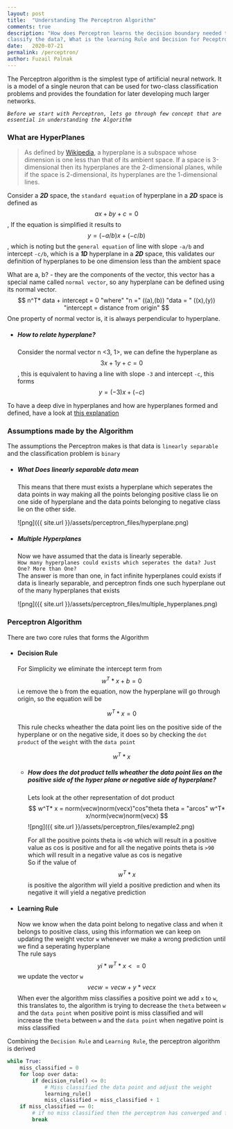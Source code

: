 ```yaml
---
layout: post
title:  "Understanding The Perceptron Algorithm"
comments: true
description: "How does Perceptron learns the decision boundary needed to 
classify the data?, What is the learning Rule and Decision for Peceptron?"
date:   2020-07-21
permalink: /perceptron/
author: Fuzail Palnak
---
```


The Perceptron algorithm is the simplest type of artificial neural network. It is a model of a single neuron that can
be used for two-class classification problems and provides the foundation for later developing much larger networks.


*```Before we start with Perceptron, lets go through few concept that are essential in understanding the Algorithm```*

### What are HyperPlanes
	
> As defined by [Wikipedia](https://en.wikipedia.org/wiki/Hyperplane), a hyperplane is a subspace whose dimension is one less than that of its ambient space. If a space is 
3-dimensional then its hyperplanes are the 2-dimensional planes, while if the space is 2-dimensional,
its hyperplanes are the 1-dimensional lines.

Consider a ***2D*** space, the `standard equation` of hyperplane in a ***2D*** space is defined
as $$ax + by + c = 0$$, If the equation is simplified it results to  $$y = (-a/b) x + (-c/b)$$, which is noting but the
`general equation` of line with slope `-a/b` and intercept `-c/b`, which is a ***1D*** hyperplane in a ***2D*** space,
this validates our definition of hyperplanes to be one dimension less than the ambient space

What are a, b? - they are the components of the vector, this vector has a special name called `normal vector`, 
so any hyperplane can be defined using its normal vector. 
$$
n^T* data + intercept = 0
"where"
"n =" ((a),(b))
"data = " ((x),(y))
"intercept = distance from origin"
$$
One property of normal vector is, it is always perpendicular to hyperplane.

<ul>
<li>

##### How to relate hyperplane?
Consider the normal vector n <3, 1>, we can define the hyperplane as $$3x + 1y + c = 0$$,
this is equivalent to having a line with slope `-3` and intercept `-c`, this forms $$y = (-3) x + (-c)$$

</li>
</ul>


To have a deep dive in hyperplanes and how are hyperplanes formed and defined, have a look at 
[this explanation](https://www.youtube.com/watch?v=-sNDkhE2Vsk&feature=emb_logo)

### Assumptions made by the Algorithm
The assumptions the Perceptron makes is that data is `linearly separable` and the classification problem is `binary`
<ul>
<li>

##### What Does linearly separable data mean

This means that there must exists a hyperplane which seperates the data points in way making all the points belonging
positive class lie on one side of hyperplane and the data points belonging to negative class lie on the other side.

![png]({{ site.url }}/assets/perceptron_files/hyperplane.png)
</li>
<li>

##### Multiple Hyperplanes
Now we have assumed that the data is linearly seperable.<br />
`How many hyperplanes could exists which seperates the data?
Just One? More than One?`<br />
The answer is more than one, in fact infinite hyperplanes could exists if data is linearly separable, 
and perceptron finds one such hyperplane out of the many hyperplanes that exists

![png]({{ site.url }}/assets/perceptron_files/multiple_hyperplanes.png)
</li>
</ul>



### Perceptron Algorithm

There are two core rules that forms the Algorithm 
<ul>
<li>

#### Decision Rule

For Simplicity we eliminate the intercept term from $$w^T * x + b = 0$$ i.e remove the `b` from the equation, now the
hyperplane will go through origin, so the equation will be 

$$w^T * x = 0$$

This rule checks wheather the data point lies on the positive side of the hyperplane or on the negative side, it does so
by checking the `dot product` of the `weight` with the `data point`

$$w^T * x$$
<ul>
<li>

##### How does the dot product tells wheather the data point lies on the positive side of the hyper plane or negative side of hyperplane?<br />

Lets look at the other representation of dot product
$$
w^T* x = norm(vecw)norm(vecx)"cos"theta
theta = "arcos" w^T* x/norm(vecw)norm(vecx)
$$
![png]({{ site.url }}/assets/perceptron_files/example2.png)

For all the positive points theta is `<90` which will result in a positive value as cos is positive and for all the
negative points theta is `>90` which will result in a negative value as cos is negative<br />
So if the value of $$w^T* x $$ is positive the algorithm will yield a positive prediction and  when its negative it
will yield a negative prediction

</li>
</ul>
</li>



<li>

#### Learning Rule

Now we know when the data point belong to negative class and when it belongs to positive class, using this information 
we can keep on updating the weight vector `w` whenever we make a wrong prediction until we find a seperating hyperplane<br />
The rule says $$yi*w^T* x <= 0$$ we update the vector `w`  $$vecw = vecw + y * vecx$$
When ever the algorithm miss classifies a positive point we add `x` to `w`, this translates to, the algorithm is trying
to decrease the `theta` between `w` and the `data point` when positive point is miss classified and will 
increase the `theta` between `w` and the `data point` when negative point is miss classified 

 
</li>
</ul>

Combining the `Decision Rule` and `Learning Rule`, the perceptron algorithm is derived
```python
while True:
    miss_classified = 0
    for loop over data:
        if decision_rule() <= 0:
            # Miss classified the data point and adjust the weight
            learning_rule()
            miss_classified = miss_classified + 1
    if miss_classified == 0:
        # if no miss classified then the perceptron has converged and found a hyperplane
        break
```